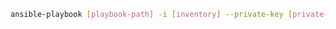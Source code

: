 ```sh {"id":"01J41F2DC15Q2FTP3Z0RQ7XYZ1"}
ansible-playbook [playbook-path] -i [inventory] --private-key [private-key-path] 
```